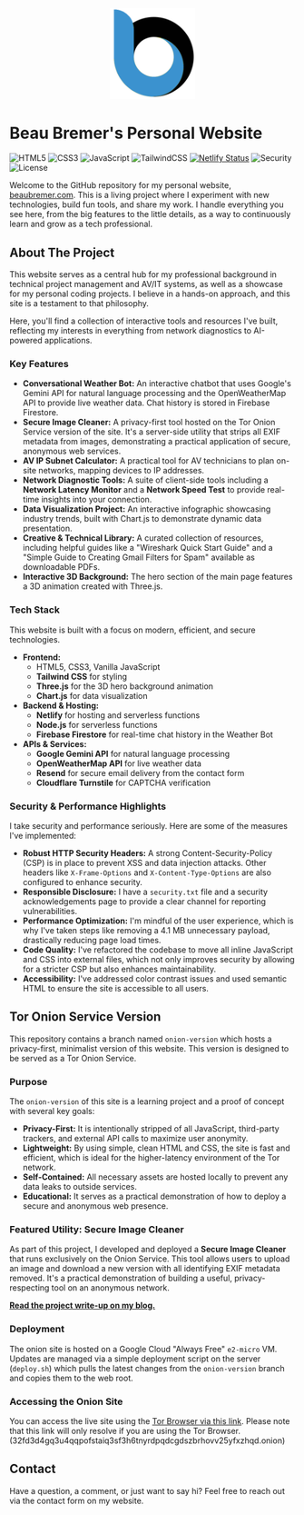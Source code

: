 <p align="center">
<img src="img/favicon/favicon_email.svg" alt="alt text" width="150">
</p>

# Beau Bremer's Personal Website

![HTML5](https://img.shields.io/badge/html5-%23E34F26.svg?style=for-the-badge&logo=html5&logoColor=white)
![CSS3](https://img.shields.io/badge/css3-%231572B6.svg?style=for-the-badge&logo=css3&logoColor=white)
![JavaScript](https://img.shields.io/badge/javascript-%23323330.svg?style=for-the-badge&logo=javascript&logoColor=%23F7DF1E)
![TailwindCSS](https://img.shields.io/badge/tailwindcss-%2338B2AC.svg?style=for-the-badge&logo=tailwind-css&logoColor=white)
[![Netlify Status](https://api.netlify.com/api/v1/badges/80028065-01f6-4f67-9922-c62f7feb32b7/deploy-status)](https://app.netlify.com/projects/bb-main-site/deploys)
![Security](https://img.shields.io/badge/Security-Policy-blue.svg)
![License](https://img.shields.io/badge/License-MIT-yellow.svg)

Welcome to the GitHub repository for my personal website, [beaubremer.com](https://beaubremer.com). This is a living project where I experiment with new technologies, build fun tools, and share my work. I handle everything you see here, from the big features to the little details, as a way to continuously learn and grow as a tech professional.

## About The Project

This website serves as a central hub for my professional background in technical project management and AV/IT systems, as well as a showcase for my personal coding projects. I believe in a hands-on approach, and this site is a testament to that philosophy.

Here, you'll find a collection of interactive tools and resources I've built, reflecting my interests in everything from network diagnostics to AI-powered applications.

### Key Features

  * **Conversational Weather Bot:** An interactive chatbot that uses Google's Gemini API for natural language processing and the OpenWeatherMap API to provide live weather data. Chat history is stored in Firebase Firestore.
  * **Secure Image Cleaner:** A privacy-first tool hosted on the Tor Onion Service version of the site. It's a server-side utility that strips all EXIF metadata from images, demonstrating a practical application of secure, anonymous web services.
  * **AV IP Subnet Calculator:** A practical tool for AV technicians to plan on-site networks, mapping devices to IP addresses.
  * **Network Diagnostic Tools:** A suite of client-side tools including a **Network Latency Monitor** and a **Network Speed Test** to provide real-time insights into your connection.
  * **Data Visualization Project:** An interactive infographic showcasing industry trends, built with Chart.js to demonstrate dynamic data presentation.
  * **Creative & Technical Library:** A curated collection of resources, including helpful guides like a "Wireshark Quick Start Guide" and a "Simple Guide to Creating Gmail Filters for Spam" available as downloadable PDFs.
  * **Interactive 3D Background:** The hero section of the main page features a 3D animation created with Three.js.

### Tech Stack

This website is built with a focus on modern, efficient, and secure technologies.

  * **Frontend:**
      * HTML5, CSS3, Vanilla JavaScript
      * **Tailwind CSS** for styling
      * **Three.js** for the 3D hero background animation
      * **Chart.js** for data visualization
  * **Backend & Hosting:**
      * **Netlify** for hosting and serverless functions
      * **Node.js** for serverless functions
      * **Firebase Firestore** for real-time chat history in the Weather Bot
  * **APIs & Services:**
      * **Google Gemini API** for natural language processing
      * **OpenWeatherMap API** for live weather data
      * **Resend** for secure email delivery from the contact form
      * **Cloudflare Turnstile** for CAPTCHA verification

### Security & Performance Highlights

I take security and performance seriously. Here are some of the measures I've implemented:

  * **Robust HTTP Security Headers:** A strong Content-Security-Policy (CSP) is in place to prevent XSS and data injection attacks. Other headers like `X-Frame-Options` and `X-Content-Type-Options` are also configured to enhance security.
  * **Responsible Disclosure:** I have a `security.txt` file and a security acknowledgements page to provide a clear channel for reporting vulnerabilities.
  * **Performance Optimization:** I'm mindful of the user experience, which is why I've taken steps like removing a 4.1 MB unnecessary payload, drastically reducing page load times.
  * **Code Quality:** I've refactored the codebase to move all inline JavaScript and CSS into external files, which not only improves security by allowing for a stricter CSP but also enhances maintainability.
  * **Accessibility:** I've addressed color contrast issues and used semantic HTML to ensure the site is accessible to all users.

## Tor Onion Service Version

This repository contains a branch named `onion-version` which hosts a privacy-first, minimalist version of this website. This version is designed to be served as a Tor Onion Service.

### Purpose

The `onion-version` of this site is a learning project and a proof of concept with several key goals:

  * **Privacy-First:** It is intentionally stripped of all JavaScript, third-party trackers, and external API calls to maximize user anonymity.
  * **Lightweight:** By using simple, clean HTML and CSS, the site is fast and efficient, which is ideal for the higher-latency environment of the Tor network.
  * **Self-Contained:** All necessary assets are hosted locally to prevent any data leaks to outside services.
  * **Educational:** It serves as a practical demonstration of how to deploy a secure and anonymous web presence.

### Featured Utility: Secure Image Cleaner

As part of this project, I developed and deployed a **Secure Image Cleaner** that runs exclusively on the Onion Service. This tool allows users to upload an image and download a new version with all identifying EXIF metadata removed. It's a practical demonstration of building a useful, privacy-respecting tool on an anonymous network.

**[Read the project write-up on my blog.](https://blog.beaubremer.com/posts/iimage_cleaner_on_a_tor_onion_service/)**

### Deployment

The onion site is hosted on a Google Cloud "Always Free" `e2-micro` VM. Updates are managed via a simple deployment script on the server (`deploy.sh`) which pulls the latest changes from the `onion-version` branch and copies them to the web root.

### Accessing the Onion Site

You can access the live site using the [Tor Browser via this link](http://32fd3d4gq3u4qqpofstaiq3sf3h6tnyrdpqdcgdszbrhovv25yfxzhqd.onion). Please note that this link will only resolve if you are using the Tor Browser. (32fd3d4gq3u4qqpofstaiq3sf3h6tnyrdpqdcgdszbrhovv25yfxzhqd.onion)

## Contact

Have a question, a comment, or just want to say hi? Feel free to reach out via the contact form on my website.
